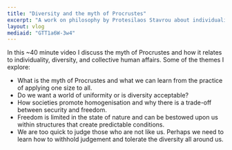 ```yaml
---
title: "Diversity and the myth of Procrustes"
excerpt: "A work on philosophy by Protesilaos Stavrou about individuality, diversity, and the ancient myth of Procrustes."
layout: vlog
mediaid: "GTT1a6W-3w4"
---
```


In this ~40 minute video I discuss the myth of Procrustes and how it
relates to individuality, diversity, and collective human affairs.
Some of the themes I explore:

- What is the myth of Procrustes and what we can learn from the
  practice of applying one size to all.
- Do we want a world of uniformity or is diversity acceptable?
- How societies promote homogenisation and why there is a trade-off
  between security and freedom.
- Freedom is limited in the state of nature and can be bestowed upon
  us within structures that create predictable conditions.
- We are too quick to judge those who are not like us.  Perhaps we
  need to learn how to withhold judgement and tolerate the diversity
  all around us.
